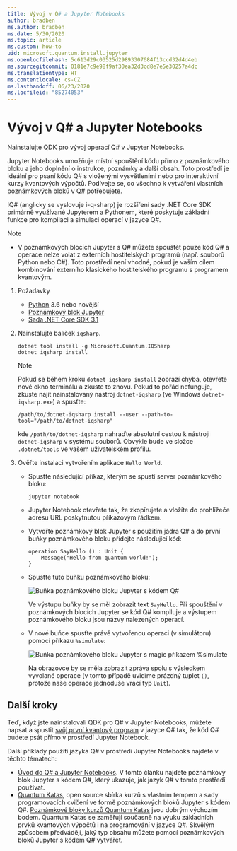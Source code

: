 ```yaml
---
title: Vývoj v Q# a Jupyter Notebooks
author: bradben
ms.author: bradben
ms.date: 5/30/2020
ms.topic: article
ms.custom: how-to
uid: microsoft.quantum.install.jupyter
ms.openlocfilehash: 5c613d29c03525d29893307684f13ccd32d4d4eb
ms.sourcegitcommit: 0181e7c9e98f9af30ea32d3cd8e7e5e30257a4dc
ms.translationtype: HT
ms.contentlocale: cs-CZ
ms.lasthandoff: 06/23/2020
ms.locfileid: "85274053"
---
```

# <a name="develop-with-q-jupyter-notebooks"></a>Vývoj v Q# a Jupyter Notebooks

Nainstalujte QDK pro vývoj operací Q# v Jupyter Notebooks.

Jupyter Notebooks umožňuje místní spouštění kódu přímo z poznámkového bloku a jeho doplnění o instrukce, poznámky a další obsah. Toto prostředí je ideální pro psaní kódu Q# s vloženými vysvětleními nebo pro interaktivní kurzy kvantových výpočtů. Podívejte se, co všechno k vytváření vlastních poznámkových bloků v Q# potřebujete.

IQ# (anglicky se vyslovuje i-q-sharp) je rozšíření sady .NET Core SDK primárně využívané Jupyterem a Pythonem, které poskytuje základní funkce pro kompilaci a simulaci operací v jazyce Q#.

> [!NOTE]
> * V poznámkových blocích Jupyter s Q# můžete spouštět pouze kód Q# a operace nelze volat z externích hostitelských programů (např. souborů Python nebo C#). Toto prostředí není vhodné, pokud je vaším cílem kombinování externího klasického hostitelského programu s programem kvantovým.

1. Požadavky

    - [Python](https://www.python.org/downloads/) 3.6 nebo novější
    - [Poznámkový blok Jupyter](https://jupyter.readthedocs.io/en/latest/install.html)
    - [Sada .NET Core SDK 3.1](https://dotnet.microsoft.com/download/dotnet-core/3.1)

1. Nainstalujte balíček `iqsharp`.

    ```dotnetcli
    dotnet tool install -g Microsoft.Quantum.IQSharp
    dotnet iqsharp install
    ```

    > [!NOTE]
    > Pokud se během kroku `dotnet iqsharp install` zobrazí chyba, otevřete nové okno terminálu a zkuste to znovu.
    > Pokud to pořád nefunguje, zkuste najít nainstalovaný nástroj `dotnet-iqsharp` (ve Windows `dotnet-iqsharp.exe`) a spusťte:
    > ```
    > /path/to/dotnet-iqsharp install --user --path-to-tool="/path/to/dotnet-iqsharp"
    > ```
    > kde `/path/to/dotnet-iqsharp` nahraďte absolutní cestou k nástroji `dotnet-iqsharp` v systému souborů.
    > Obvykle bude ve složce `.dotnet/tools` ve vašem uživatelském profilu.

1. Ověřte instalaci vytvořením aplikace `Hello World`.

    - Spusťte následující příkaz, kterým se spustí server poznámkového bloku:

        ```
        jupyter notebook
        ```

    - Jupyter Notebook otevřete tak, že zkopírujete a vložíte do prohlížeče adresu URL poskytnutou příkazovým řádkem.

    - Vytvořte poznámkový blok Jupyter s použitím jádra Q# a do první buňky poznámkového bloku přidejte následující kód:

        ```qsharp
        operation SayHello () : Unit {
            Message("Hello from quantum world!");
        }
        ```

    - Spusťte tuto buňku poznámkového bloku:

        ![Buňka poznámkového bloku Jupyter s kódem Q#](~/media/install-guide-jupyter.png)

        Ve výstupu buňky by se měl zobrazit text `SayHello`. Při spouštění v poznámkových blocích Jupyter se kód Q# kompiluje a výstupem poznámkového bloku jsou názvy nalezených operací.


    - V nové buňce spusťte právě vytvořenou operaci (v simulátoru) pomocí příkazu `%simulate`:

        ![Buňka poznámkového bloku Jupyter s magic příkazem %simulate](~/media/install-guide-jupyter-simulate.png)

        Na obrazovce by se měla zobrazit zpráva spolu s výsledkem vyvolané operace (v tomto případě uvidíme prázdný tuplet `()`, protože naše operace jednoduše vrací typ `Unit`).

## <a name="next-steps"></a>Další kroky

Teď, když jste nainstalovali QDK pro Q# v Jupyter Notebooks, můžete napsat a spustit [svůj první kvantový program](xref:microsoft.quantum.quickstarts.qrng) v jazyce Q# tak, že kód Q# budete psát přímo v prostředí Jupyter Notebook.

Další příklady použití jazyka Q# v prostředí Jupyter Notebooks najdete v těchto tématech:
- [Úvod do Q# a Jupyter Notebooks](https://docs.microsoft.com/samples/microsoft/quantum/intro-to-qsharp-jupyter/). V tomto článku najdete poznámkový blok Jupyter s kódem Q#, který ukazuje, jak jazyk Q# v tomto prostředí používat.
- [Quantum Katas](xref:microsoft.quantum.overview.katas), open source sbírka kurzů s vlastním tempem a sady programovacích cvičení ve formě poznámkových bloků Jupyter s kódem Q#. [Poznámkové bloky kurzů Quantum Katas](https://github.com/microsoft/QuantumKatas#tutorial-topics) jsou dobrým výchozím bodem. Quantum Katas se zaměřují současně na výuku základních prvků kvantových výpočtů i na programování v jazyce Q#. Skvělým způsobem předvádějí, jaký typ obsahu můžete pomocí poznámkových bloků Jupyter s kódem Q# vytvářet.
